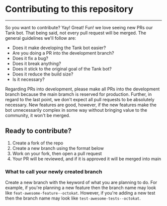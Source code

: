 # Contributing to this repository

---

So you want to contribute? Yay! Great! Fun! we love seeing new PRs our Tank bot. That being said, not every pull request will be merged. The general guidelines we'll follow are:

- Does it make developing the Tank bot easier?
- Are you doing a PR into the development branch?
- Does it fix a bug?
- Does it break anything?
- Does it stick to the original goal of the Tank bot?
- Does it reduce the build size?
- Is it necessary?

Regarding PRs into development, please make all PRs into the development branch because the main bramch is reserved for production. Further, in regard to the last point, we don't expect all pull requests to be absolutely necessary. New features are good, however, if the new features make the bot unnecessarily complex in some way without bringing value to the community, it won't be merged.

## Ready to contribute?

1. Create a fork of the repo
2. Create a new branch using the format below
3. Work on your fork, then open a pull request
4. Your PR will be reviewed, and if it is approved it will be merged into main

### What to call your newly created branch

Create a new branch with the keyword of what you are planning to do. For example, if you're planning a new feature then the branch name may look like `feat-awesome-feature--octokat`. However, if you're adding a new test then the branch name may look like `test-awesome-tests--octokat`.
